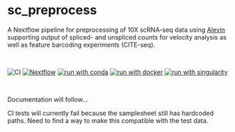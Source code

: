 # sc_preprocess

A Nextflow pipeline for preprocessing of 10X scRNA-seq data using [Alevin](https://salmon.readthedocs.io/en/latest/alevin.html) supporting output of spliced- and unspliced counts for velocity analysis as well as feature barcoding experiments (CITE-seq).

<br>

![CI](https://github.com/ATpoint/sc_preprocess/actions/workflows/CI.yml/badge.svg)
[![Nextflow](https://img.shields.io/badge/nextflow%20DSL2-%E2%89%A521.10.6-23aa62.svg?labelColor=000000)](https://www.nextflow.io/)
[![run with conda](http://img.shields.io/badge/run%20with-conda-3EB049?labelColor=000000&logo=anaconda)](https://docs.conda.io/en/latest/)
[![run with docker](https://img.shields.io/badge/run%20with-docker-0db7ed?labelColor=000000&logo=docker)](https://www.docker.com/)
[![run with singularity](https://img.shields.io/badge/run%20with-singularity-1d355c.svg?labelColor=000000)](https://sylabs.io/docs/)

<br>

Documentation will follow...

CI tests will currently fail because the samplesheet still has hardcoded paths. Need to find a way to make this compatible with the test data.
